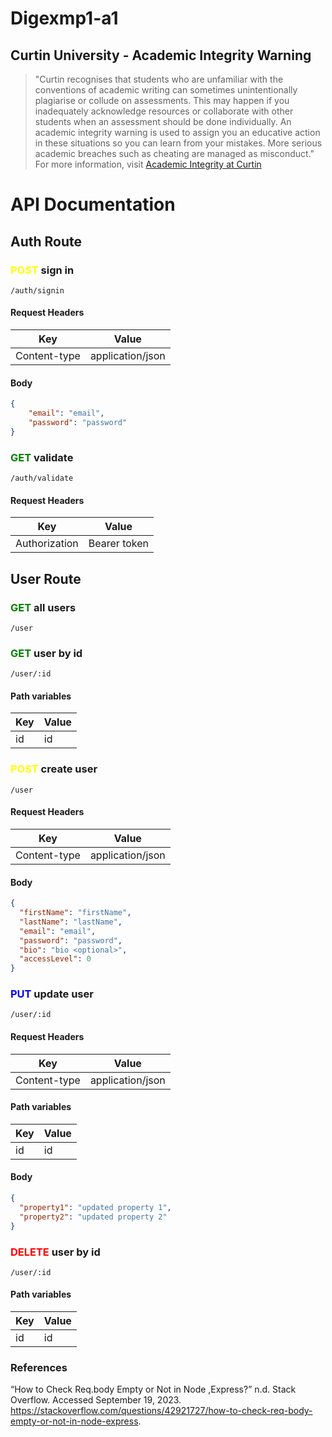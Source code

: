 # Digexmp1-a1

## Curtin University - Academic Integrity Warning

> "Curtin recognises that students who are unfamiliar with the conventions of academic writing can sometimes unintentionally plagiarise or collude on assessments. This may happen if you inadequately acknowledge resources or collaborate with other students when an assessment should be done individually. An academic integrity warning is used to assign you an educative action in these situations so you can learn from your mistakes. More serious academic breaches such as cheating are managed as misconduct."
For more information, visit [Academic Integrity at Curtin](https://www.curtin.edu.au/students/essentials/rights/academic-integrity/)

# API Documentation

## Auth Route
### <span style="color:yellow;">POST</span> sign in
```http request
/auth/signin
```

#### Request Headers
| Key          | Value            |
|--------------|------------------|
| Content-type | application/json |

#### Body
```json
{
    "email": "email",
    "password": "password"
}
```

### <span style="color:green;">GET</span> validate
```http request
/auth/validate
```
#### Request Headers
| Key           | Value        |
|---------------|--------------|
| Authorization | Bearer token |

## User Route
### <span style="color:green;">GET</span> all users
```http request
/user
```

### <span style="color:green;">GET</span> user by id
```http request
/user/:id
```
#### Path variables
| Key | Value |
|-----|-------|
| id  | id    |

### <span style="color:yellow;">POST</span> create user
```http request
/user
```
#### Request Headers
| Key          | Value            |
|--------------|------------------|
| Content-type | application/json |

#### Body
```json
{
  "firstName": "firstName",
  "lastName": "lastName",
  "email": "email",
  "password": "password",
  "bio": "bio <optional>",
  "accessLevel": 0
}
```

### <span style="color:blue;">PUT</span> update user
```http request
/user/:id
```

#### Request Headers
| Key          | Value            |
|--------------|------------------|
| Content-type | application/json |

#### Path variables
| Key | Value |
|-----|-------|
| id  | id    |

#### Body
```json
{
  "property1": "updated property 1",
  "property2": "updated property 2"
}
```

### <span style="color:red;">DELETE</span> user by id
```http request
/user/:id
```
#### Path variables
| Key | Value |
|-----|-------|
| id  | id    |

### References 

“How to Check Req.body Empty or Not in Node ,Express?” n.d. Stack Overflow. Accessed September 19, 2023. https://stackoverflow.com/questions/42921727/how-to-check-req-body-empty-or-not-in-node-express.